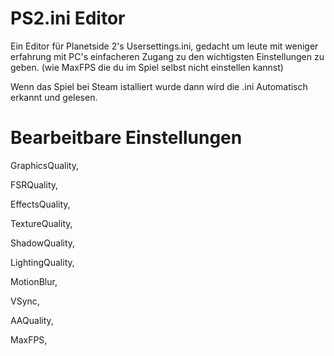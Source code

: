 # PS2.ini Editor


Ein Editor für Planetside 2's Usersettings.ini,
gedacht um leute mit weniger erfahrung mit PC's einfacheren Zugang zu den wichtigsten Einstellungen zu geben. 
(wie MaxFPS die du im Spiel selbst nicht einstellen kannst)

Wenn das Spiel bei Steam istalliert wurde dann wird die .ini Automatisch erkannt und gelesen.

# Bearbeitbare Einstellungen

GraphicsQuality,

FSRQuality,

EffectsQuality,

TextureQuality,

ShadowQuality,

LightingQuality,

MotionBlur,

VSync,

AAQuality,

MaxFPS,
